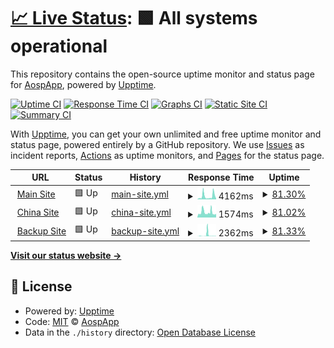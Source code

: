 # [📈 Live Status](https://status.aosp.app): <!--live status--> **🟩 All systems operational**

This repository contains the open-source uptime monitor and status page for [AospApp](https://aosp.app), powered by [Upptime](https://github.com/upptime/upptime).

[![Uptime CI](https://github.com/aospapp/upptime/workflows/Uptime%20CI/badge.svg)](https://github.com/aospapp/upptime/actions?query=workflow%3A%22Uptime+CI%22)
[![Response Time CI](https://github.com/aospapp/upptime/workflows/Response%20Time%20CI/badge.svg)](https://github.com/aospapp/upptime/actions?query=workflow%3A%22Response+Time+CI%22)
[![Graphs CI](https://github.com/aospapp/upptime/workflows/Graphs%20CI/badge.svg)](https://github.com/aospapp/upptime/actions?query=workflow%3A%22Graphs+CI%22)
[![Static Site CI](https://github.com/aospapp/upptime/workflows/Static%20Site%20CI/badge.svg)](https://github.com/aospapp/upptime/actions?query=workflow%3A%22Static+Site+CI%22)
[![Summary CI](https://github.com/aospapp/upptime/workflows/Summary%20CI/badge.svg)](https://github.com/aospapp/upptime/actions?query=workflow%3A%22Summary+CI%22)

With [Upptime](https://upptime.js.org), you can get your own unlimited and free uptime monitor and status page, powered entirely by a GitHub repository. We use [Issues](https://github.com/aospapp/upptime/issues) as incident reports, [Actions](https://github.com/aospapp/upptime/actions) as uptime monitors, and [Pages](https://status.aosp.app) for the status page.

<!--start: status pages-->
<!-- This summary is generated by Upptime (https://github.com/upptime/upptime) -->
<!-- Do not edit this manually, your changes will be overwritten -->
<!-- prettier-ignore -->
| URL | Status | History | Response Time | Uptime |
| --- | ------ | ------- | ------------- | ------ |
| <img alt="" src="https://icons.duckduckgo.com/ip3/aosp.app.ico" height="13"> [Main Site](https://aosp.app) | 🟩 Up | [main-site.yml](https://github.com/aospapp/upptime/commits/HEAD/history/main-site.yml) | <details><summary><img alt="Response time graph" src="./graphs/main-site/response-time-week.png" height="20"> 4162ms</summary><br><a href="https://status.aosp.app/history/main-site"><img alt="Response time 2319" src="https://img.shields.io/endpoint?url=https%3A%2F%2Fraw.githubusercontent.com%2Faospapp%2Fupptime%2FHEAD%2Fapi%2Fmain-site%2Fresponse-time.json"></a><br><a href="https://status.aosp.app/history/main-site"><img alt="24-hour response time 7570" src="https://img.shields.io/endpoint?url=https%3A%2F%2Fraw.githubusercontent.com%2Faospapp%2Fupptime%2FHEAD%2Fapi%2Fmain-site%2Fresponse-time-day.json"></a><br><a href="https://status.aosp.app/history/main-site"><img alt="7-day response time 4162" src="https://img.shields.io/endpoint?url=https%3A%2F%2Fraw.githubusercontent.com%2Faospapp%2Fupptime%2FHEAD%2Fapi%2Fmain-site%2Fresponse-time-week.json"></a><br><a href="https://status.aosp.app/history/main-site"><img alt="30-day response time 2058" src="https://img.shields.io/endpoint?url=https%3A%2F%2Fraw.githubusercontent.com%2Faospapp%2Fupptime%2FHEAD%2Fapi%2Fmain-site%2Fresponse-time-month.json"></a><br><a href="https://status.aosp.app/history/main-site"><img alt="1-year response time 2319" src="https://img.shields.io/endpoint?url=https%3A%2F%2Fraw.githubusercontent.com%2Faospapp%2Fupptime%2FHEAD%2Fapi%2Fmain-site%2Fresponse-time-year.json"></a></details> | <details><summary><a href="https://status.aosp.app/history/main-site">81.30%</a></summary><a href="https://status.aosp.app/history/main-site"><img alt="All-time uptime 93.59%" src="https://img.shields.io/endpoint?url=https%3A%2F%2Fraw.githubusercontent.com%2Faospapp%2Fupptime%2FHEAD%2Fapi%2Fmain-site%2Fuptime.json"></a><br><a href="https://status.aosp.app/history/main-site"><img alt="24-hour uptime 98.68%" src="https://img.shields.io/endpoint?url=https%3A%2F%2Fraw.githubusercontent.com%2Faospapp%2Fupptime%2FHEAD%2Fapi%2Fmain-site%2Fuptime-day.json"></a><br><a href="https://status.aosp.app/history/main-site"><img alt="7-day uptime 81.30%" src="https://img.shields.io/endpoint?url=https%3A%2F%2Fraw.githubusercontent.com%2Faospapp%2Fupptime%2FHEAD%2Fapi%2Fmain-site%2Fuptime-week.json"></a><br><a href="https://status.aosp.app/history/main-site"><img alt="30-day uptime 90.96%" src="https://img.shields.io/endpoint?url=https%3A%2F%2Fraw.githubusercontent.com%2Faospapp%2Fupptime%2FHEAD%2Fapi%2Fmain-site%2Fuptime-month.json"></a><br><a href="https://status.aosp.app/history/main-site"><img alt="1-year uptime 93.59%" src="https://img.shields.io/endpoint?url=https%3A%2F%2Fraw.githubusercontent.com%2Faospapp%2Fupptime%2FHEAD%2Fapi%2Fmain-site%2Fuptime-year.json"></a></details>
| <img alt="" src="https://icons.duckduckgo.com/ip3/aosp.ylarod.cn.ico" height="13"> [China Site](http://aosp.ylarod.cn) | 🟩 Up | [china-site.yml](https://github.com/aospapp/upptime/commits/HEAD/history/china-site.yml) | <details><summary><img alt="Response time graph" src="./graphs/china-site/response-time-week.png" height="20"> 1574ms</summary><br><a href="https://status.aosp.app/history/china-site"><img alt="Response time 1749" src="https://img.shields.io/endpoint?url=https%3A%2F%2Fraw.githubusercontent.com%2Faospapp%2Fupptime%2FHEAD%2Fapi%2Fchina-site%2Fresponse-time.json"></a><br><a href="https://status.aosp.app/history/china-site"><img alt="24-hour response time 1605" src="https://img.shields.io/endpoint?url=https%3A%2F%2Fraw.githubusercontent.com%2Faospapp%2Fupptime%2FHEAD%2Fapi%2Fchina-site%2Fresponse-time-day.json"></a><br><a href="https://status.aosp.app/history/china-site"><img alt="7-day response time 1574" src="https://img.shields.io/endpoint?url=https%3A%2F%2Fraw.githubusercontent.com%2Faospapp%2Fupptime%2FHEAD%2Fapi%2Fchina-site%2Fresponse-time-week.json"></a><br><a href="https://status.aosp.app/history/china-site"><img alt="30-day response time 1471" src="https://img.shields.io/endpoint?url=https%3A%2F%2Fraw.githubusercontent.com%2Faospapp%2Fupptime%2FHEAD%2Fapi%2Fchina-site%2Fresponse-time-month.json"></a><br><a href="https://status.aosp.app/history/china-site"><img alt="1-year response time 1749" src="https://img.shields.io/endpoint?url=https%3A%2F%2Fraw.githubusercontent.com%2Faospapp%2Fupptime%2FHEAD%2Fapi%2Fchina-site%2Fresponse-time-year.json"></a></details> | <details><summary><a href="https://status.aosp.app/history/china-site">81.02%</a></summary><a href="https://status.aosp.app/history/china-site"><img alt="All-time uptime 93.61%" src="https://img.shields.io/endpoint?url=https%3A%2F%2Fraw.githubusercontent.com%2Faospapp%2Fupptime%2FHEAD%2Fapi%2Fchina-site%2Fuptime.json"></a><br><a href="https://status.aosp.app/history/china-site"><img alt="24-hour uptime 98.69%" src="https://img.shields.io/endpoint?url=https%3A%2F%2Fraw.githubusercontent.com%2Faospapp%2Fupptime%2FHEAD%2Fapi%2Fchina-site%2Fuptime-day.json"></a><br><a href="https://status.aosp.app/history/china-site"><img alt="7-day uptime 81.02%" src="https://img.shields.io/endpoint?url=https%3A%2F%2Fraw.githubusercontent.com%2Faospapp%2Fupptime%2FHEAD%2Fapi%2Fchina-site%2Fuptime-week.json"></a><br><a href="https://status.aosp.app/history/china-site"><img alt="30-day uptime 90.95%" src="https://img.shields.io/endpoint?url=https%3A%2F%2Fraw.githubusercontent.com%2Faospapp%2Fupptime%2FHEAD%2Fapi%2Fchina-site%2Fuptime-month.json"></a><br><a href="https://status.aosp.app/history/china-site"><img alt="1-year uptime 93.61%" src="https://img.shields.io/endpoint?url=https%3A%2F%2Fraw.githubusercontent.com%2Faospapp%2Fupptime%2FHEAD%2Fapi%2Fchina-site%2Fuptime-year.json"></a></details>
| <img alt="" src="https://icons.duckduckgo.com/ip3/tunnel.aosp.app.ico" height="13"> [Backup Site](https://tunnel.aosp.app) | 🟩 Up | [backup-site.yml](https://github.com/aospapp/upptime/commits/HEAD/history/backup-site.yml) | <details><summary><img alt="Response time graph" src="./graphs/backup-site/response-time-week.png" height="20"> 2362ms</summary><br><a href="https://status.aosp.app/history/backup-site"><img alt="Response time 618" src="https://img.shields.io/endpoint?url=https%3A%2F%2Fraw.githubusercontent.com%2Faospapp%2Fupptime%2FHEAD%2Fapi%2Fbackup-site%2Fresponse-time.json"></a><br><a href="https://status.aosp.app/history/backup-site"><img alt="24-hour response time 430" src="https://img.shields.io/endpoint?url=https%3A%2F%2Fraw.githubusercontent.com%2Faospapp%2Fupptime%2FHEAD%2Fapi%2Fbackup-site%2Fresponse-time-day.json"></a><br><a href="https://status.aosp.app/history/backup-site"><img alt="7-day response time 2362" src="https://img.shields.io/endpoint?url=https%3A%2F%2Fraw.githubusercontent.com%2Faospapp%2Fupptime%2FHEAD%2Fapi%2Fbackup-site%2Fresponse-time-week.json"></a><br><a href="https://status.aosp.app/history/backup-site"><img alt="30-day response time 1019" src="https://img.shields.io/endpoint?url=https%3A%2F%2Fraw.githubusercontent.com%2Faospapp%2Fupptime%2FHEAD%2Fapi%2Fbackup-site%2Fresponse-time-month.json"></a><br><a href="https://status.aosp.app/history/backup-site"><img alt="1-year response time 618" src="https://img.shields.io/endpoint?url=https%3A%2F%2Fraw.githubusercontent.com%2Faospapp%2Fupptime%2FHEAD%2Fapi%2Fbackup-site%2Fresponse-time-year.json"></a></details> | <details><summary><a href="https://status.aosp.app/history/backup-site">81.33%</a></summary><a href="https://status.aosp.app/history/backup-site"><img alt="All-time uptime 95.88%" src="https://img.shields.io/endpoint?url=https%3A%2F%2Fraw.githubusercontent.com%2Faospapp%2Fupptime%2FHEAD%2Fapi%2Fbackup-site%2Fuptime.json"></a><br><a href="https://status.aosp.app/history/backup-site"><img alt="24-hour uptime 98.16%" src="https://img.shields.io/endpoint?url=https%3A%2F%2Fraw.githubusercontent.com%2Faospapp%2Fupptime%2FHEAD%2Fapi%2Fbackup-site%2Fuptime-day.json"></a><br><a href="https://status.aosp.app/history/backup-site"><img alt="7-day uptime 81.33%" src="https://img.shields.io/endpoint?url=https%3A%2F%2Fraw.githubusercontent.com%2Faospapp%2Fupptime%2FHEAD%2Fapi%2Fbackup-site%2Fuptime-week.json"></a><br><a href="https://status.aosp.app/history/backup-site"><img alt="30-day uptime 95.56%" src="https://img.shields.io/endpoint?url=https%3A%2F%2Fraw.githubusercontent.com%2Faospapp%2Fupptime%2FHEAD%2Fapi%2Fbackup-site%2Fuptime-month.json"></a><br><a href="https://status.aosp.app/history/backup-site"><img alt="1-year uptime 95.88%" src="https://img.shields.io/endpoint?url=https%3A%2F%2Fraw.githubusercontent.com%2Faospapp%2Fupptime%2FHEAD%2Fapi%2Fbackup-site%2Fuptime-year.json"></a></details>

<!--end: status pages-->

[**Visit our status website →**](https://status.aosp.app)

## 📄 License

- Powered by: [Upptime](https://github.com/upptime/upptime)
- Code: [MIT](./LICENSE) © [AospApp](https://aosp.app)
- Data in the `./history` directory: [Open Database License](https://opendatacommons.org/licenses/odbl/1-0/)
